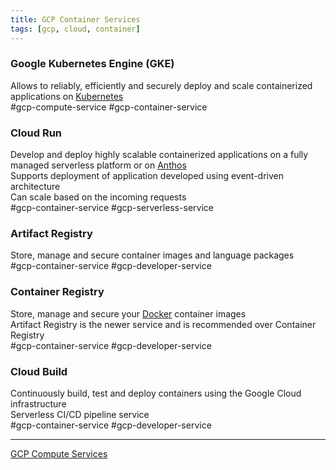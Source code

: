 ```yaml
---
title: GCP Container Services
tags: [gcp, cloud, container]
---
```


### Google Kubernetes Engine (GKE)

Allows to reliably, efficiently and securely deploy and scale containerized applications on [Kubernetes](../../../Software%20Engineering/DevOps/Kubernetes/Kubernetes.md)  
#gcp-compute-service #gcp-container-service

### Cloud Run

Develop and deploy highly scalable containerized applications on a fully managed serverless platform or on [Anthos](../GCP%20Hybrid%20Cloud%20Services/Anthos.md)  
Supports deployment of application developed using event-driven architecture  
Can scale based on the incoming requests  
#gcp-container-service  #gcp-serverless-service 

### Artifact Registry

Store, manage and secure container images and language packages  
#gcp-container-service #gcp-developer-service 

### Container Registry

Store, manage and secure your [Docker](../../../Software%20Engineering/DevOps/Docker/Docker.md) container images  
Artifact Registry is the newer service and is recommended over Container Registry  
#gcp-container-service #gcp-developer-service

### Cloud Build

Continuously build, test and deploy containers using the Google Cloud infrastructure  
Serverless CI/CD pipeline service  
#gcp-container-service #gcp-developer-service

---

[GCP Compute Services](../GCP%20Compute%20Services/GCP%20Compute%20Services.md)
